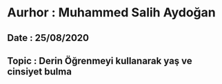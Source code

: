 # Aurhor : Muhammed Salih Aydoğan
## Date   : 25/08/2020
## Topic  : Derin Öğrenmeyi kullanarak yaş ve cinsiyet bulma
